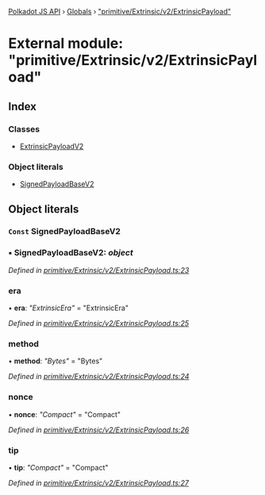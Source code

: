 [Polkadot JS API](../README.md) › [Globals](../globals.md) › ["primitive/Extrinsic/v2/ExtrinsicPayload"](_primitive_extrinsic_v2_extrinsicpayload_.md)

# External module: "primitive/Extrinsic/v2/ExtrinsicPayload"

## Index

### Classes

* [ExtrinsicPayloadV2](../classes/_primitive_extrinsic_v2_extrinsicpayload_.extrinsicpayloadv2.md)

### Object literals

* [SignedPayloadBaseV2](_primitive_extrinsic_v2_extrinsicpayload_.md#const-signedpayloadbasev2)

## Object literals

### `Const` SignedPayloadBaseV2

### ▪ **SignedPayloadBaseV2**: *object*

*Defined in [primitive/Extrinsic/v2/ExtrinsicPayload.ts:23](https://github.com/polkadot-js/api/blob/cf01c41b33/packages/types/src/primitive/Extrinsic/v2/ExtrinsicPayload.ts#L23)*

###  era

• **era**: *"ExtrinsicEra"* = "ExtrinsicEra"

*Defined in [primitive/Extrinsic/v2/ExtrinsicPayload.ts:25](https://github.com/polkadot-js/api/blob/cf01c41b33/packages/types/src/primitive/Extrinsic/v2/ExtrinsicPayload.ts#L25)*

###  method

• **method**: *"Bytes"* = "Bytes"

*Defined in [primitive/Extrinsic/v2/ExtrinsicPayload.ts:24](https://github.com/polkadot-js/api/blob/cf01c41b33/packages/types/src/primitive/Extrinsic/v2/ExtrinsicPayload.ts#L24)*

###  nonce

• **nonce**: *"Compact<Index>"* = "Compact<Index>"

*Defined in [primitive/Extrinsic/v2/ExtrinsicPayload.ts:26](https://github.com/polkadot-js/api/blob/cf01c41b33/packages/types/src/primitive/Extrinsic/v2/ExtrinsicPayload.ts#L26)*

###  tip

• **tip**: *"Compact<Balance>"* = "Compact<Balance>"

*Defined in [primitive/Extrinsic/v2/ExtrinsicPayload.ts:27](https://github.com/polkadot-js/api/blob/cf01c41b33/packages/types/src/primitive/Extrinsic/v2/ExtrinsicPayload.ts#L27)*
